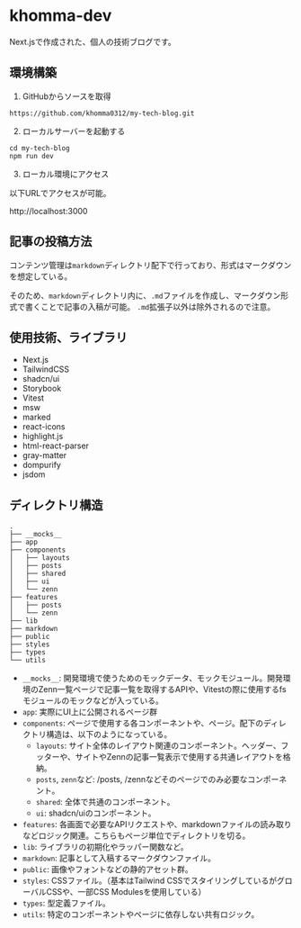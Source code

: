 # khomma-dev
Next.jsで作成された、個人の技術ブログです。

## 環境構築

1. GitHubからソースを取得

```
https://github.com/khomma0312/my-tech-blog.git
```

2. ローカルサーバーを起動する

```
cd my-tech-blog
npm run dev
```

3. ローカル環境にアクセス

以下URLでアクセスが可能。

http://localhost:3000


## 記事の投稿方法

コンテンツ管理は`markdown`ディレクトリ配下で行っており、形式はマークダウンを想定している。

そのため、`markdown`ディレクトリ内に、`.md`ファイルを作成し、マークダウン形式で書くことで記事の入稿が可能。
`.md`拡張子以外は除外されるので注意。

## 使用技術、ライブラリ
- Next.js
- TailwindCSS
- shadcn/ui
- Storybook
- Vitest
- msw
- marked
- react-icons
- highlight.js
- html-react-parser
- gray-matter
- dompurify
- jsdom

## ディレクトリ構造

```
.
├── __mocks__
├── app
├── components
│   ├── layouts
│   ├── posts
│   ├── shared
│   ├── ui
│   └── zenn
├── features
│   ├── posts
│   └── zenn
├── lib
├── markdown
├── public
├── styles
├── types
└── utils
```

- `__mocks__`: 開発環境で使うためのモックデータ、モックモジュール。開発環境のZenn一覧ページで記事一覧を取得するAPIや、Vitestの際に使用するfsモジュールのモックなどが入っている。
- `app`: 実際にUI上に公開されるページ群
- `components`: ページで使用する各コンポーネントや、ページ。配下のディレクトリ構造は、以下のようになっている。
  - `layouts`: サイト全体のレイアウト関連のコンポーネント。ヘッダー、フッターや、サイトやZennの記事一覧表示で使用する共通レイアウトを格納。
  - `posts`, `zenn`など: /posts, /zennなどそのページでのみ必要なコンポーネント。
  - `shared`: 全体で共通のコンポーネント。
  - `ui`: shadcn/uiのコンポーネント。
- `features`: 各画面で必要なAPIリクエストや、markdownファイルの読み取りなどロジック関連。こちらもページ単位でディレクトリを切る。
- `lib`: ライブラリの初期化やラッパー関数など。
- `markdown`: 記事として入稿するマークダウンファイル。
- `public`: 画像やフォントなどの静的アセット群。
- `styles`: CSSファイル。（基本はTailwind CSSでスタイリングしているがグローバルCSSや、一部CSS Modulesを使用している）
- `types`: 型定義ファイル。
- `utils`: 特定のコンポーネントやページに依存しない共有ロジック。